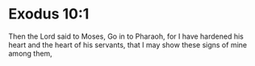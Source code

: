 # Exodus 10:1

Then the Lord said to Moses, Go in to Pharaoh, for I have hardened his heart and the heart of his servants, that I may show these signs of mine among them,
